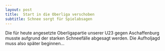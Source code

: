 ```yaml
---
layout: post
title:  Start in die Oberliga verschoben
subtitle: Schnee sorgt für Spielabsagen
---
```


Die für heute angesetzte Oberligapartie unserer U23 gegen Aschaffenburg musste aufgrund der starken Schneefälle abgesagt werden. Die Aufholjagd muss also später beginnen...


